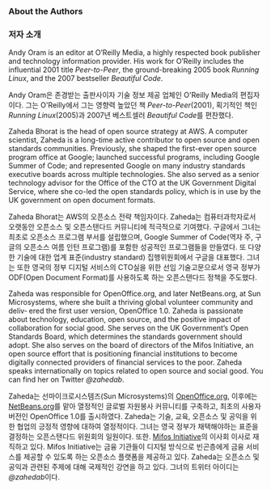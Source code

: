 ﻿### About the Authors

### 저자 소개

Andy Oram is an editor at O’Reilly Media, a highly respected book publisher and technology information provider. His work for O’Reilly includes the influential 2001 title *Peer-to-Peer*, the ground-breaking 2005 book *Running Linux*, and the 2007 bestseller *Beautiful Code*.

Andy Oram은 존경받는 출판사이자 기술 정보 제공 업체인 O'Reilly Media의 편집자이다. 
그는 O'Reilly에서 그는 영향력 높았던 책 *Peer-to-Peer*(2001), 획기적인 책인 *Running Linux*(2005)과 2007년 베스트셀러 *Beautiful Code*를 편찬했다.

Zaheda Bhorat is the head of open source strategy at AWS. A computer scientist, Zaheda is a long-time active contributor to open source and open standards communities. Previously, she shaped the first-ever open source program office at Google; launched successful programs, including Google Summer of Code; and represented Google on many industry standards executive boards across multiple technologies. She also served as a senior technology advisor for the Office of the CTO at the UK Government Digital Service, where she co-led the open standards policy, which is in use by the UK government on open document formats.

Zaheda Bhorat는 AWS의 오픈소스 전략 책임자이다. 
Zaheda는 컴퓨터과학자로서 오랫동안 오픈소스 및 오픈스탠다드 커뮤니티에 적극적으로 기여했다. 
구글에서 그녀는 최초로 오픈소스 프로그램 부서를 설립했으며, Google Summer of Code(역자 주, 구글의 오픈소스 여름 인턴 프로그램)를 포함한 성공적인 프로그램들을 만들였다. 
또 다양한 기술에 대한 업계 표준(industry standard) 집행위원회에서 구글을 대표했다. 
그녀는 또한 영국의 정부 디지털 서비스의 CTO실을 위한 선임 기술고문으로서 영국 정부가 ODF(Open Document Format)를 사용하도록 하는 오픈스탠다드 정책을 주도했다.  

Zaheda was responsible for OpenOffice.org, and later NetBeans.org, at Sun Microsystems, where she built a thriving global volunteer community and deliv‐ ered the first user version, OpenOffice 1.0. Zaheda is passionate about technology, education, open source, and the positive impact of collaboration for social good. She serves on the UK Government’s Open Standards Board, which determines the standards government should adopt. She also serves on the board of directors of the Mifos Initiative, an open source effort that is positioning financial institutions to become digitally connected providers of financial services to the poor. Zaheda speaks internationally on topics related to open source and social good. You can find her on Twitter *@zahedab*.

Zaheda는 선마이크로시스템즈(Sun Microsystems)의 [OpenOffice.org](http://www.openoffice.org/), 이후에는 [NetBeans.org](http://www.netbeans.org/)를 맡아 열정적인 글로벌 자원봉사 커뮤니티를 구축하고, 최초의 사용자 버전인 OpenOffice 1.0를 출시하였다.
Zaheda는 기술, 교육, 오픈소스 및 공익을 위한 협업의 긍정적 영향에 대하여 열정적이다. 
그녀는 영국 정부가 채택해야하는 표준을 결정하는 오픈스탠다드 위원회의 일원이다. 
또한. [Mifos Initiative](http://mifos.org/)의 이사회 이사로 재직하고 있다. Mifos Initiative는 금융 기관들이 디지털 방식으로 빈곤층에게 금융 서비스를 제공할 수 있도록 하는 오픈소스 플랫폼을 제공하고 있다. 
Zaheda는 오픈소스 및 공익과 관련된 주제에 대해 국제적인 강연을 하고 있다. 그녀의 트위터 아이디는 *@zahedab*이다.

